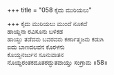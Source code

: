 +++
title = "058 ಕೈದು ಮುರಿಯಲು"

+++
ಕೈದು ಮುರಿಯಲು ಮುಂದೆ ನೂಕದೆ  
ಹಾಯ್ದನಾ ರವಿಸೂನು ಬಳಿಕಡ  
ಹಾಯ್ದು ತಡೆದನು ಬವರವನು ಕರ್ಣಾತ್ಮಜನು ಕಡುಗಿ  
ಐದು ಬಾಣದಲವನ ಕೊರಳನು  
ಕೊಯ್ದನರ್ಜುನ ಸೂನುವಾತನ  
ನೊಯ್ದರಂತಕದೂತರದ್ಭುತವಾಯ್ತು ಸಂಗ್ರಾಮ     ॥58॥